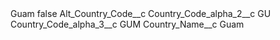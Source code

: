 <?xml version="1.0" encoding="UTF-8"?>
<CustomMetadata xmlns="http://soap.sforce.com/2006/04/metadata" xmlns:xsi="http://www.w3.org/2001/XMLSchema-instance" xmlns:xsd="http://www.w3.org/2001/XMLSchema">
    <label>Guam</label>
    <protected>false</protected>
    <values>
        <field>Alt_Country_Code__c</field>
        <value xsi:nil="true"/>
    </values>
    <values>
        <field>Country_Code_alpha_2__c</field>
        <value xsi:type="xsd:string">GU</value>
    </values>
    <values>
        <field>Country_Code_alpha_3__c</field>
        <value xsi:type="xsd:string">GUM</value>
    </values>
    <values>
        <field>Country_Name__c</field>
        <value xsi:type="xsd:string">Guam</value>
    </values>
</CustomMetadata>
